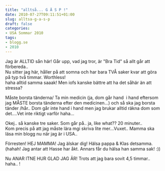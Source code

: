 ```yaml
---
title: "alltså... G Ä S P !"
date: 2010-07-27T09:11:51+01:00
slug: alltsa-g-a-s-p
draft: false
categories:
- USA Sommar 2010
tags:
- blogg.se
- 2010
---
```

Jag är ALLTID sån här! Går upp, vad jag tror, är "Bra Tid" så allt går att förbereda..  
Nu sitter jag här, håller på att somna och har bara TVÅ saker kvar att göra på typ två timmar. Worthless!  
haha alltid samma saaak! Men iofs kanske bättre att ha det såhär än att stressa?  
  
Måste borsta tänderna/ Ta min medicin (ja, dom går hand  i hand eftersom jag MÅSTE borsta tänderna efter den medicinen...) och så ska jag borsta tänder /hår.. Dom går inte hand i hand men jag brukar alltid räkna dom som det....Vet inte riktigt varför haha...  
  
  
  
Okej.. så kanske tre saker. Som går på.. ja, like what?? 20 minuter..  
Kom precis på att jag måste lära mgi skriva lite mer...Vuxet.. Mamma ska läsa min blogg nu när jag är i USA..  
  
  
Förresten! HEJ MAMMA! Jag älskar dig! Hälsa pappa & Klas detsamma.  
(hahah! Jag antar att Hasse har åkt. Annars får du hälsa han samma sak! :))  
  
  
Nu ANAR ITNE HUR GLAD JAG ÄR! Trots att jag bara sovit 4,5 timmar.. haha.. !